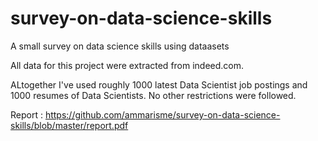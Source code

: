 # survey-on-data-science-skills
A small survey on data science skills using dataasets

All data for this project were extracted from indeed.com.

ALtogether I've used roughly 1000 latest Data Scientist job postings and 1000 resumes of Data Scientists. No other restrictions were followed.

Report : https://github.com/ammarisme/survey-on-data-science-skills/blob/master/report.pdf